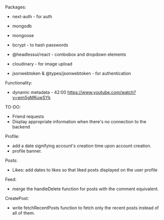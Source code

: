 Packages:

- next-auth - for auth
- mongodb
- mongoose

- bcrypt - to hash passwords
- @headlessui/react - combobox and dropdown elements
- cloudinary - for image upload
- jsonwebtoken & @types/jsonwebtoken - for authentication

Functionality:

- dynamic metadata - 42:00 https://www.youtube.com/watch?v=wm5gMKuwSYk

TO-DO:

- Friend requests
- Display appropriate information when there's no connection to the backend

Profile:

- add a date signifying account's creation time upon account creation.
- profile banner.

Posts:

- Likes: add dates to likes so that liked posts displayed on the user profile

Feed:

- merge the handleDelete function for posts with the comment equivalent.

CreatePost:

- write fetchRecentPosts function to fetch only the recent posts instead of all of them.
